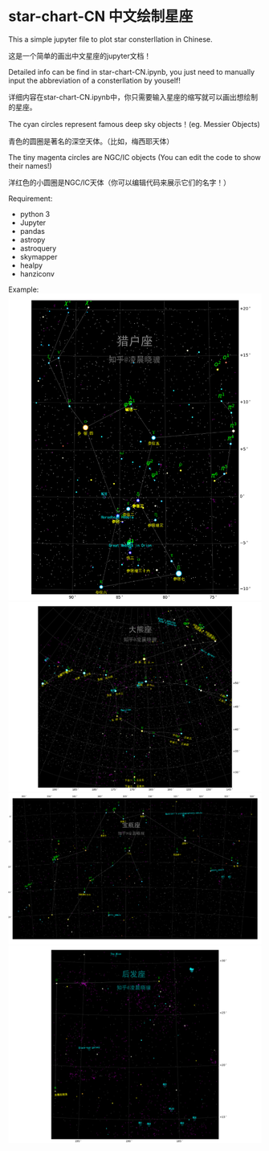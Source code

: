 # star-chart-CN 中文绘制星座

This a simple jupyter file to plot star consterllation in Chinese.

这是一个简单的画出中文星座的jupyter文档！

Detailed info can be find in star-chart-CN.ipynb, you just need to manually input the 
abbreviation of a consterllation by youself!

详细内容在star-chart-CN.ipynb中，你只需要输入星座的缩写就可以画出想绘制的星座。

The cyan circles represent famous deep sky objects！(eg. Messier Objects)

青色的圆圈是著名的深空天体。（比如，梅西耶天体）

The tiny magenta circles are NGC/IC objects (You can edit the code to show their names!)

洋红色的小圆圈是NGC/IC天体（你可以编辑代码来展示它们的名字！）

Requirement: 
* python 3
* Jupyter 
* pandas
* astropy
* astroquery
* skymapper
* healpy
* hanziconv
             
Example:
![alt text](https://github.com/oxno2/star-chart-CN/blob/master/Ori.png)
![alt text](https://github.com/oxno2/star-chart-CN/blob/master/UMa.png)
![alt text](https://github.com/oxno2/star-chart-CN/blob/master/Aqr.png)
![alt text](https://github.com/oxno2/star-chart-CN/blob/master/example_coma.png)

